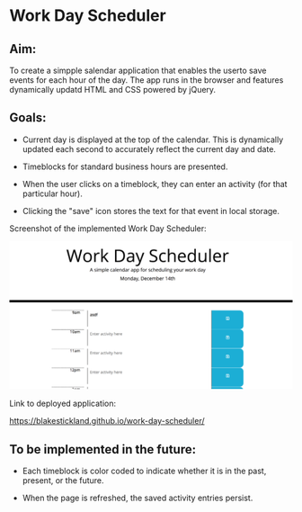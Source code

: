 # Work Day Scheduler

## Aim: 

To create a simpple salendar application that enables the userto save events for each hour of the day. The app runs in the browser and features dynamically updatd HTML and CSS powered by jQuery.

## Goals:

* Current day is displayed at the top of the calendar. This is dynamically updated each second to accurately reflect the current day and date. 

* Timeblocks for standard business hours are presented.

* When the user clicks on a timeblock, they can enter an activity (for that particular hour).

* Clicking the "save" icon stores the text for that event in local storage. 


Screenshot of the implemented Work Day Scheduler:


![deployed work day scheduler](images/work-day-calendar-screenshot.png)

Link to deployed application:

https://blakestickland.github.io/work-day-scheduler/


## To be implemented in the future:

* Each timeblock is color coded to indicate whether it is in the past, present, or the future.

* When the page is refreshed, the saved activity entries persist.

